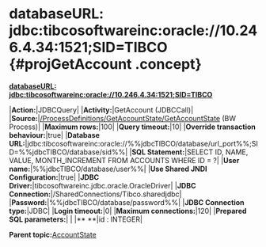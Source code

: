 # databaseURL: jdbc:tibcosoftwareinc:oracle://10.246.4.34:1521;SID=TIBCO {#projGetAccount .concept}

**[databaseURL: jdbc:tibcosoftwareinc:oracle://10.246.4.34:1521;SID=TIBCO](../msgs/dest_Id93.md)**

|**Action:**|JDBCQuery|
|**Activity:**|GetAccount \(JDBCCall\)|
|**Source:**|[/ProcessDefinitions/GetAccountState/GetAccountState](../../../projects/AccountState/ProcessDefinitions/GetAccountState/GetAccountState.process.md) \(BW Process\)|
|**Maximum rows:**|100|
|**Query timeout:**|10|
|**Override transaction behaviour:**|true|
|**Database URL:**|jdbc:tibcosoftwareinc:oracle://%%jdbcTIBCO/database/url\_port%%;SID=%%jdbcTIBCO/database/sid%%|
|**SQL Statement:**|SELECT ID, NAME, VALUE, MONTH\_INCREMENT FROM ACCOUNTS WHERE ID = ?|
|**User name:**|%%jdbcTIBCO/database/user%%|
|**Use Shared JNDI Configuration:**|true|
|**JDBC Driver:**|tibcosoftwareinc.jdbc.oracle.OracleDriver|
|**JDBC Connection:**|/SharedConnections/Tibco.sharedjdbc|
|**Password:**|%%jdbcTIBCO/database/password%%|
|**JDBC Connection type:**|JDBC|
|**Login timeout:**|0|
|**Maximum connections:**|120|
|**Prepared SQL parameters:**| |
|** **|id : INTEGER|

**Parent topic:**[AccountState](../../../../../../modules/demo_Enterprise/dita/crossref/dest/projs/AccountState.md)

